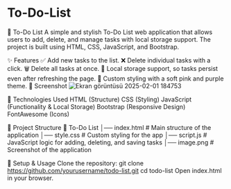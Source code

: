 # To-Do-List
📝 To-Do List
A simple and stylish To-Do List web application that allows users to add, delete, and manage tasks with local storage support. The project is built using HTML, CSS, JavaScript, and Bootstrap.

✨ Features
✅ Add new tasks to the list.
❌ Delete individual tasks with a click.
🗑️ Delete all tasks at once.
💾 Local storage support, so tasks persist even after refreshing the page.
🎨 Custom styling with a soft pink and purple theme.
📸 Screenshot
![Ekran görüntüsü 2025-02-01 184753](https://github.com/user-attachments/assets/123b8354-cd54-48c1-a280-f14365c4d70e)


🚀 Technologies Used
HTML (Structure)
CSS (Styling)
JavaScript (Functionality & Local Storage)
Bootstrap (Responsive Design)
FontAwesome (Icons)

📂 Project Structure
📁 To-Do List
│── index.html       # Main structure of the application
│── style.css        # Custom styling for the app
│── script.js        # JavaScript logic for adding, deleting, and saving tasks
│── image.png        # Screenshot of the application

🔧 Setup & Usage
Clone the repository:
git clone https://github.com/yourusername/todo-list.git
cd todo-list
Open index.html in your browser.
